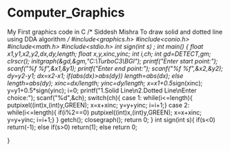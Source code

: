 # Computer_Graphics
My First graphics code in C
/*
  Siddesh Mishra
  To draw solid and dotted line using DDA algorithm
*/
#include<graphics.h>
#include<conio.h>
#include<math.h>
#include<stdio.h>
int sign(int s) ;
int main()
{
 float x1,y1,x2,y2,dx,dy,length;
 float x,y,xinc,yinc;
 int i,ch;
 int gd=DETECT,gm;
clrscr();
 initgraph(&gd,&gm,"C:\\TurboC3\\BGI");
 printf("Enter start point:");
 scanf("%f %f",&x1,&y1);
 printf("Enter end point:");
 scanf("%f %f",&x2,&y2);
dy=y2-y1;
dx=x2-x1;
if(abs(dx)>abs(dy)) length=abs(dx);
else length=abs(dy);
xinc=dx/length;
yinc=dy/length;
x=x1+0.5*sign(xinc);
y=y1+0.5*sign(yinc);
i=0;
 printf("1.Solid Line\n2.Dotted Line\nEnter choice:");
 scanf("%d",&ch);
switch(ch){
 case 1:
   while(i<=length){
   putpixel((int)x,(int)y,GREEN);
   x=x+xinc; y=y+yinc;
   i=i+1;}
 case 2:
   while(i<=length){
   if(i%2==0)
   putpixel((int)x,(int)y,GREEN);
   x=x+xinc; y=y+yinc;
   i=i+1;}
 }
getch();
closegraph();
return 0;
}
int sign(int s){
if(s<0) return(-1);
else if(s>0) return(1);
else return 0;

}


